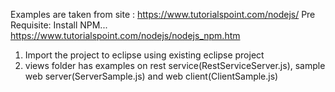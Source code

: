 Examples are taken from site : https://www.tutorialspoint.com/nodejs/
Pre Requisite: Install NPM... https://www.tutorialspoint.com/nodejs/nodejs_npm.htm
1) Import the project to eclipse using existing eclipse project
2) views folder has examples on rest service(RestServiceServer.js), sample web server(ServerSample.js) and web client(ClientSample.js)